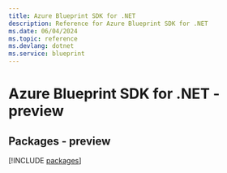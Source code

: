 ```yaml
---
title: Azure Blueprint SDK for .NET
description: Reference for Azure Blueprint SDK for .NET
ms.date: 06/04/2024
ms.topic: reference
ms.devlang: dotnet
ms.service: blueprint
---
```

# Azure Blueprint SDK for .NET - preview
## Packages - preview
[!INCLUDE [packages](blueprint-index.md)]